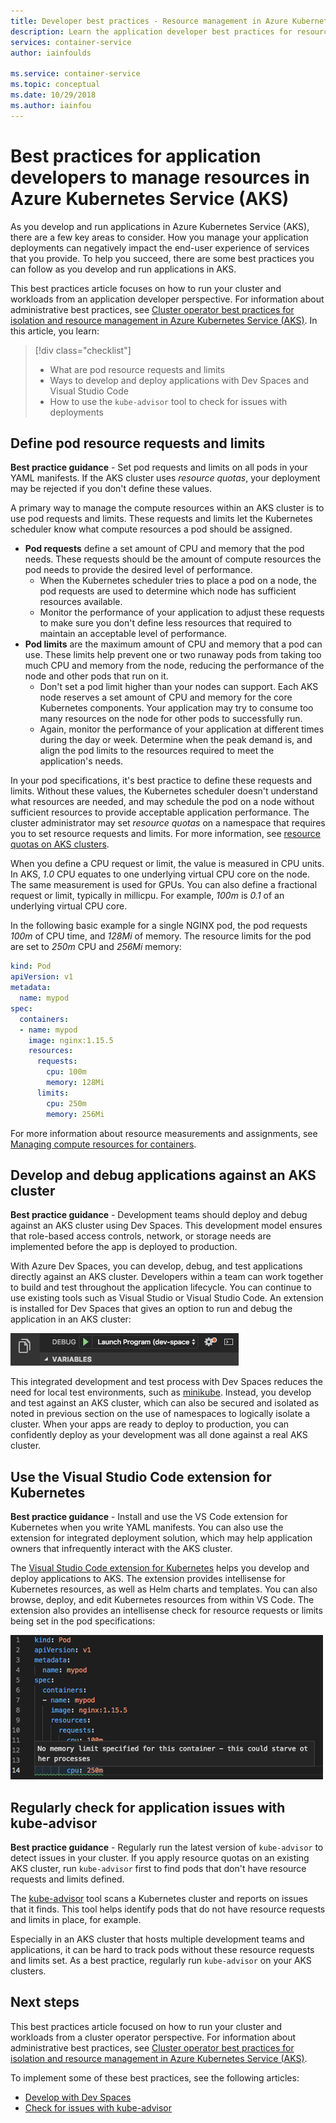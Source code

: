 ```yaml
---
title: Developer best practices - Resource management in Azure Kubernetes Services (AKS)
description: Learn the application developer best practices for resource management in Azure Kubernetes Service (AKS)
services: container-service
author: iainfoulds

ms.service: container-service
ms.topic: conceptual
ms.date: 10/29/2018
ms.author: iainfou
---
```


# Best practices for application developers to manage resources in Azure Kubernetes Service (AKS)

As you develop and run applications in Azure Kubernetes Service (AKS), there are a few key areas to consider. How you manage your application deployments can negatively impact the end-user experience of services that you provide. To help you succeed, there are some best practices you can follow as you develop and run applications in AKS.

This best practices article focuses on how to run your cluster and workloads from an application developer perspective. For information about administrative best practices, see [Cluster operator best practices for isolation and resource management in Azure Kubernetes Service (AKS)][operator-best-practices-isolation]. In this article, you learn:

> [!div class="checklist"]
> * What are pod resource requests and limits
> * Ways to develop and deploy applications with Dev Spaces and Visual Studio Code
> * How to use the `kube-advisor` tool to check for issues with deployments

## Define pod resource requests and limits

**Best practice guidance** - Set pod requests and limits on all pods in your YAML manifests. If the AKS cluster uses *resource quotas*, your deployment may be rejected if you don't define these values.

A primary way to manage the compute resources within an AKS cluster is to use pod requests and limits. These requests and limits let the Kubernetes scheduler know what compute resources a pod should be assigned.

* **Pod requests** define a set amount of CPU and memory that the pod needs. These requests should be the amount of compute resources the pod needs to provide the desired level of performance.
    * When the Kubernetes scheduler tries to place a pod on a node, the pod requests are used to determine which node has sufficient resources available.
    * Monitor the performance of your application to adjust these requests to make sure you don't define less resources that required to maintain an acceptable level of performance.
* **Pod limits** are the maximum amount of CPU and memory that a pod can use. These limits help prevent one or two runaway pods from taking too much CPU and memory from the node, reducing the performance of the node and other pods that run on it.
    * Don't set a pod limit higher than your nodes can support. Each AKS node reserves a set amount of CPU and memory for the core Kubernetes components. Your application may try to consume too many resources on the node for other pods to successfully run.
    * Again, monitor the performance of your application at different times during the day or week. Determine when the peak demand is, and align the pod limits to the resources required to meet the application's needs.

In your pod specifications, it's best practice to define these requests and limits. Without these values, the Kubernetes scheduler doesn't understand what resources are needed, and may schedule the pod on a node without sufficient resources to provide acceptable application performance. The cluster administrator may set *resource quotas* on a namespace that requires you to set resource requests and limits. For more information, see [resource quotas on AKS clusters][resource-quotas].

When you define a CPU request or limit, the value is measured in CPU units. In AKS, *1.0* CPU equates to one underlying virtual CPU core on the node. The same measurement is used for GPUs. You can also define a fractional request or limit, typically in millicpu. For example, *100m* is *0.1* of an underlying virtual CPU core.

In the following basic example for a single NGINX pod, the pod requests *100m* of CPU time, and *128Mi* of memory. The resource limits for the pod are set to *250m* CPU and *256Mi* memory:

```yaml
kind: Pod
apiVersion: v1
metadata:
  name: mypod
spec:
  containers:
  - name: mypod
    image: nginx:1.15.5
    resources:
      requests:
        cpu: 100m
        memory: 128Mi
      limits:
        cpu: 250m
        memory: 256Mi
```

For more information about resource measurements and assignments, see [Managing compute resources for containers][k8s-resource-limits].

## Develop and debug applications against an AKS cluster

**Best practice guidance** - Development teams should deploy and debug against an AKS cluster using Dev Spaces. This development model ensures that role-based access controls, network, or storage needs are implemented before the app is deployed to production.

With Azure Dev Spaces, you can develop, debug, and test applications directly against an AKS cluster. Developers within a team can work together to build and test throughout the application lifecycle. You can continue to use existing tools such as Visual Studio or Visual Studio Code. An extension is installed for Dev Spaces that gives an option to run and debug the application in an AKS cluster:

![Debug applications in an AKS cluster with Dev Spaces](media/best-practices-cluster-isolation-resource-management/dev-spaces-debug.png)

This integrated development and test process with Dev Spaces reduces the need for local test environments, such as [minikube][minikube]. Instead, you develop and test against an AKS cluster, which can also be secured and isolated as noted in previous section on the use of namespaces to logically isolate a cluster. When your apps are ready to deploy to production, you can confidently deploy as your development was all done against a real AKS cluster.

## Use the Visual Studio Code extension for Kubernetes

**Best practice guidance** - Install and use the VS Code extension for Kubernetes when you write YAML manifests. You can also use the extension for integrated deployment solution, which may help application owners that infrequently interact with the AKS cluster.

The [Visual Studio Code extension for Kubernetes][vscode-kubernetes] helps you develop and deploy applications to AKS. The extension provides intellisense for Kubernetes resources, as well as Helm charts and templates. You can also browse, deploy, and edit Kubernetes resources from within VS Code. The extension also provides an intellisense check for resource requests or limits being set in the pod specifications:

![VS Code extension for Kubernetes warning about missing memory limits](media/best-practices-cluster-isolation-resource-management/vs-code-kubernetes-extension.png)

## Regularly check for application issues with kube-advisor

**Best practice guidance** - Regularly run the latest version of `kube-advisor` to detect issues in your cluster. If you apply resource quotas on an existing AKS cluster, run `kube-advisor` first to find pods that don't have resource requests and limits defined.

The [kube-advisor][kube-advisor] tool scans a Kubernetes cluster and reports on issues that it finds. This tool helps identify pods that do not have resource requests and limits in place, for example.

Especially in an AKS cluster that hosts multiple development teams and applications, it can be hard to track pods without these resource requests and limits set. As a best practice, regularly run `kube-advisor` on your AKS clusters.

## Next steps

This best practices article focused on how to run your cluster and workloads from a cluster operator perspective. For information about administrative best practices, see [Cluster operator best practices for isolation and resource management in Azure Kubernetes Service (AKS)][operator-best-practices-isolation].

To implement some of these best practices, see the following articles:

* [Develop with Dev Spaces][dev-spaces]
* [Check for issues with kube-advisor][aks-kubeadvisor]

<!-- EXTERNAL LINKS -->
[k8s-resource-limits]: https://kubernetes.io/docs/concepts/configuration/manage-compute-resources-container/
[vscode-kubernetes]: https://github.com/Azure/vscode-kubernetes-tools
[kube-advisor]: https://github.com/Azure/kube-advisor
[minikube]: https://kubernetes.io/docs/setup/minikube/

<!-- INTERNAL LINKS -->
[aks-kubeadvisor]: kube-advisor-tool.md
[dev-spaces]: ../dev-spaces/get-started-netcore.md
[operator-best-practices-isolation]: operator-best-practices-cluster-isolation-resource-management.md
[resource-quotas]: operator-best-practices-cluster-isolation-resource-management.md#enforce-resource-quotas
